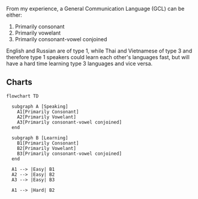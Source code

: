 From my experience, a General Communication Language (GCL) can be either:

1. Primarily consonant
1. Primarily vowelant
1. Primarily consonant-vowel conjoined

English and Russian are of type 1, while Thai and Vietnamese of type 3 and therefore type 1 speakers could learn each other's languages fast, but will have a hard time learning type 3 languages and vice versa.

## Charts

```mermaid
flowchart TD

  subgraph A [Speaking]
    A1[Primarily Consonant]
    A2[Primarily Vowelant]
    A3[Primarily consonant-vowel conjoined]
  end

  subgraph B [Learning]
    B1[Primarily Consonant]
    B2[Primarily Vowelant]
    B3[Primarily consonant-vowel conjoined]
  end

  A1 --> |Easy| B1
  A2 --> |Easy| B2
  A3 --> |Easy| B3

  A1 --> |Hard| B2
```

